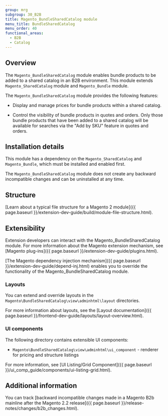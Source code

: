 ```yaml
---
group: mrg
subgroup: 30_B2B
title: Magento_BundleSharedCatalog module
menu_title: BundleSharedCatalog
menu_order: 40
functional_areas:
  - B2B
  - Catalog
---
```

## Overview

The `Magento_BundleSharedCatalog` module enables bundle products to be added to a shared catalog in an B2B environment. This module extends `Magento_SharedCatalog` module and `Magento_Bundle` module.

The `Magento_BundleSharedCatalog` module provides the following features:

* Display and manage prices for bundle products within a shared catalog.

* Control the visibility of bundle products in quotes and orders. Only those bundle products that have been added to a shared catalog will be available for searches via the "Add by SKU" feature in quotes and orders.

## Installation details

This module has a dependency on the `Magento_SharedCatalog` and `Magento_Bundle`, which must be installed and enabled first.

The `Magento_BundleSharedCatalog` module does not create any backward incompatible changes and can be uninstalled at any time.

## Structure

[Learn about a typical file structure for a Magento 2 module]({{ page.baseurl }}/extension-dev-guide/build/module-file-structure.html).

## Extensibility

Extension developers can interact with the Magento_BundleSharedCatalog module. For more information about the Magento extension mechanism, see [Magento plug-ins]({{ page.baseurl }}/extension-dev-guide/plugins.html).

[The Magento dependency injection mechanism]({{ page.baseurl }}/extension-dev-guide/depend-inj.html) enables you to override the functionality of the Magento_BundleSharedCatalog module.

### Layouts

You can extend and override layouts in the `Magento\BundleSharedCatalog\view\adminhtml\layout` directories.

For more information about layouts, see the [Layout documentation]({{ page.baseurl }}/frontend-dev-guide/layouts/layout-overview.html).

### UI components

The following directory contains extensible UI components:

* `Magento\BundleSharedCatalog\view\adminhtml\ui_component` - renderer for pricing and structure listings

For more information, see [UI Listing/Grid Component]({{ page.baseurl }}/ui_comp_guide/components/ui-listing-grid.html).

## Additional information

You can track [backward incompatible changes made in a Magento B2b mainline after the Magento 2.2 release]({{ page.baseurl }}/release-notes/changes/b2b_changes.html).

